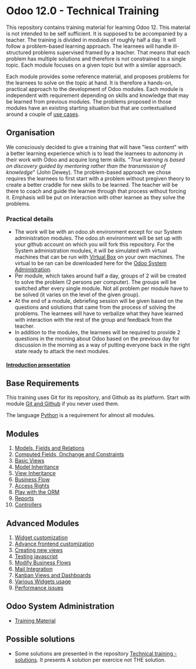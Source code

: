 # Odoo 12.0 - Technical Training

This repository contains training material for learning Odoo 12. This material is not intended to be self sufficient. It is supposed to be accompanied by a teacher. The training is divided in modules of roughly half a day. It will follow a problem-based learning approach. The learnees will handle ill-structured problems supervised framed by a teacher. That means that each problem has multiple solutions and therefore is not constrained to a single topic. Each module focuses on a given topic but with a similar approach.

Each module provides some reference material, and proposes problems for the learnees to solve on the topic at hand.
It is therefore a hands-on, practical approach to the development of Odoo modules. Each module is independent with requirement depending on skills and knowledge that may be learned from previous modules. The problems proposed in those modules have an existing starting situation but that are contextualised around a couple of [use cases](docs/use-case.md).

## Organisation

We consciously decided to give a training that will have "less content" with a better learning experience which is to lead the learnees to autonomy in their work with Odoo and acquire long term skills. "*True learning is based on discovery guided by mentoring rather than the transmission of knowledge*" (John Dewey). The problem-based approach we chose requires the learnees to first start with a problem without pregiven theory to create a better craddle for new skills to be learned. The teacher will be there to coach and guide the learnee through that process without forcing it. Emphasis will be put on interaction with other learnee as they solve the problems. 

### Practical details

* The work will be with an odoo.sh environment except for our System administration modules. The odoo.sh environment will be set up with your github account on which you will fork this repository. For the System administration modules, it will be simulated with virtual machines that can be run with [Virtual Box](https://www.virtualbox.org/) on your own machines. The virtual to be ran can be downloaded here for the [Odoo System Administration](http://download.odoo.com/internal/sysadmin-training-vms.zip).
* Per module, which takes around half a day, groups of 2 will be created to solve the problem (2 persons per computer). The groups will be switched after every single module. Not all problem per module have to be solved (it varies on the level of the given group).
* At the end of a module, debriefing session will be given based on the questions and solutions that came from the process of solving the problems. The learnees will have to verbalize what they have learned with interaction with the rest of the group and feedback from the teacher.
* In addition to the modules, the learnees will be required to provide 2 questions in the morning about Odoo based on the previous day for discussion in the morning as a way of putting everyone back in the right state ready to attack the next modules.

#### [Introduction presentation](https://docs.google.com/presentation/d/1F5nLFsfNbFGcnjvDVmuhereyzZzf4NJoqDT3dIYhSMg/edit?usp=sharing)

## Base Requirements

This training uses Git for its repository, and Github as its platform.
Start with module [Git and Github](00-git) if you never used them.

The language [Python](https://www.python.org/) is a requirement for almost all modules.


## Modules

1. [Models, Fields and Relations](https://github.com/odoo/technical-training/tree/12.0-01-models)
1. [Computed Fields, Onchange and Constraints](https://github.com/odoo/technical-training/tree/12.0-02-fields)
1. [Basic Views](https://github.com/odoo/technical-training/tree/12.0-03-views)
1. [Model Inheritance](https://github.com/odoo/technical-training/tree/12.0-04-model-inheritance)
1. [View Inheritance](https://github.com/odoo/technical-training/tree/12.0-05-view-inheritance)
1. [Business Flow](https://github.com/odoo/technical-training/tree/12.0-06-business-flow)
1. [Access Rights](https://github.com/odoo/technical-training/tree/12.0-08-access-right)
1. [Play with the ORM](https://github.com/odoo/technical-training/tree/12.0-09-orm)
1. [Reports](https://github.com/odoo/technical-training/tree/12.0-10-reports)
1. [Controllers](https://github.com/odoo/technical-training/tree/12.0-11-controller)


## Advanced Modules

1. [Widget customization](https://github.com/odoo/technical-training/tree/12.0-15-widgets)
1. [Advance frontend customization](https://github.com/odoo/technical-training/tree/12.0-16-advanced-customization)
1. [Creating new views](https://github.com/odoo/technical-training/tree/12.0-17-creating-views)
1. [Testing javascript](https://github.com/odoo/technical-training/tree/12.0-18-testing-javascript)
1. [Modify Business Flows](https://github.com/odoo/technical-training/tree/12.0-19-modify-business-flow)
1. [Mail Integration](https://github.com/odoo/technical-training/tree/12.0-25-mail-integration)
1. [Kanban Views and Dashboards](https://github.com/odoo/technical-training/tree/12.0-26-kanban-dashboard)
1. [Various Widgets usage](https://github.com/odoo/technical-training/tree/12.0-27-widgets)
1. [Performance issues](https://github.com/odoo/technical-training/tree/12.0-98-perf-issues)


## Odoo System Administration

* [Training Material](https://github.com/odoo/technical-training/tree/12.0-99-sysadmin)


## Possible solutions

* Some solutions are presented in the repository [Technical training - solutions](https://github.com/odoo/technical-training-solutions). It presents A solution per exercice not THE solution.


